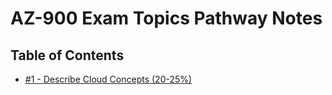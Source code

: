 # AZ-900 Exam Topics Pathway Notes

## Table of Contents
- [#1 - Describe Cloud Concepts (20-25%)]()